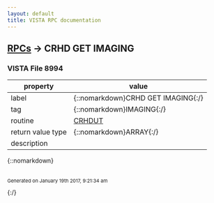 ```yaml
---
layout: default
title: VISTA RPC documentation
---
```




## [RPCs](TableOfContent.md) &#8594; CRHD GET IMAGING 



### VISTA File 8994 


 property | value 
--- | --- 
 label | {::nomarkdown}CRHD GET IMAGING{:/}
 tag | {::nomarkdown}IMAGING{:/}
 routine | [CRHDUT](http://code.osehra.org/dox/Routine_CRHDUT_source.html)
 return value type | {::nomarkdown}ARRAY{:/}
 description | 

{::nomarkdown} <br/><br/><p style="font-size: 11px">Generated on January 19th 2017, 9:21:34 am</p>{:/}